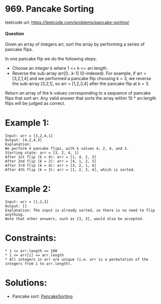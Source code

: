 # 969. Pancake Sorting
 
leetcode url: https://leetcode.com/problems/pancake-sorting/

 
#### Question
Given an array of integers arr, sort the array by performing a series of pancake flips.

In one pancake flip we do the following steps:

* Choose an integer k where 1 <= k <= arr.length.
* Reverse the sub-array arr[0...k-1] (0-indexed).
For example, if arr = [3,2,1,4] and we performed a pancake flip choosing k = 3, we reverse the sub-array [3,2,1], so arr = [1,2,3,4] after the pancake flip at k = 3.

Return an array of the k-values corresponding to a sequence of pancake flips that sort arr. Any valid answer that sorts the array within 10 * arr.length flips will be judged as correct.

# Example 1:

```
Input: arr = [3,2,4,1]
Output: [4,2,4,3]
Explanation: 
We perform 4 pancake flips, with k values 4, 2, 4, and 3.
Starting state: arr = [3, 2, 4, 1]
After 1st flip (k = 4): arr = [1, 4, 2, 3]
After 2nd flip (k = 2): arr = [4, 1, 2, 3]
After 3rd flip (k = 4): arr = [3, 2, 1, 4]
After 4th flip (k = 3): arr = [1, 2, 3, 4], which is sorted.
 ```
 
# Example 2:

```
Input: arr = [1,2,3]
Output: []
Explanation: The input is already sorted, so there is no need to flip anything.
Note that other answers, such as [3, 3], would also be accepted.
```

# Constraints:

```
* 1 <= arr.length <= 100
* 1 <= arr[i] <= arr.length
* All integers in arr are unique (i.e. arr is a permutation of the integers from 1 to arr.length).
 ```
 
 # Solutions:
 * Pancake sort: [PancakeSorting](PancakeSorting.cs)

